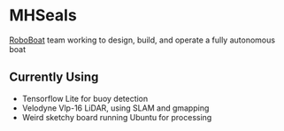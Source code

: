 # MHSeals

[RoboBoat](https://robonation.org/programs/roboboat/) team working to design, build, and operate a fully autonomous boat  

## Currently Using
 - Tensorflow Lite for buoy detection
 - Velodyne Vlp-16 LiDAR, using SLAM and gmapping
 - Weird sketchy board running Ubuntu for processing
